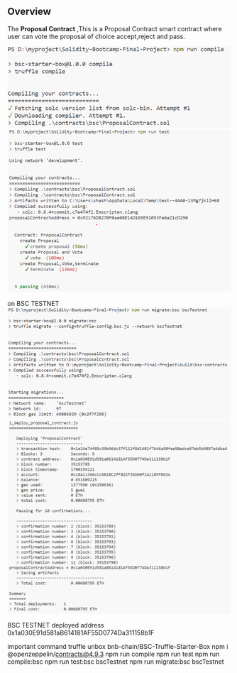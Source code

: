 ## Overview

The **Proposal Contract** ,This is a Proposal Contract smart contract where user can vote the proposal of choice accept,reject and pass.


![image](1.png)
![image](2.png)


on BSC TESTNET
![image](3.png)
![image](4.png)


BSC TESTNET deployed address
0x1a030E91d581aB614181AF55D0774Da311158b1F


important command
truffle unbox bnb-chain/BSC-Truffle-Starter-Box
npm i @openzeppelin/contracts@4.9.3
npm run compile
npm run test
npm run compile:bsc
npm run test:bsc bscTestnet
npm run migrate:bsc bscTestnet